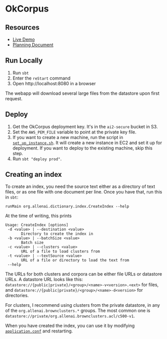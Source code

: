 OkCorpus
========

## Resources
* [Live Demo](http://okcorpus.dev.ai2/)
* [Planning Document](https://docs.google.com/a/allenai.org/document/d/1DXx43Nrk-05ynk3KQm6_S6s3bQG15lf9dBEbTcKr24Y/edit#)

## Run Locally
1. Run `sbt`
2. Enter the `reStart` command
3. Open http://localhost:8080 in a browser

The webapp will download several large files from the datastore upon first request.

## Deploy
1. Get the OkCorpus deployment key. It's in the `ai2-secure` bucket in S3.
2. Set the `AWS_PEM_FILE` variable to point at the private key file.
3. If you want to create a new machine, run the script in [`set_up_instance.sh`](scripts/set_up_instance.sh). It will create a new instance in EC2 and set it up for deployment. If you want to deploy to the existing machine, skip this step.
4. Run `sbt "deploy prod"`.

## Creating an index
To create an index, you need the source text either as a directory of text files, or as one file with one document per line. Once you have that, run this in `sbt`:
```
runMain org.allenai.dictionary.index.CreateIndex --help
```
At the time of writing, this prints
```
Usage: CreateIndex [options]
 -d <value> | --destination <value>
       Directory to create the index in
 -b <value> | --batchSize <value>
       Batch size
 -c <value> | --clusters <value>
       URL of a file to load clusters from
 -t <value> | --textSource <value>
       URL of a file or directory to load the text from
 --help
```
The URLs for both clusters and corpora can be either file URLs or datastore URLs. A datastore URL looks like this: `datastore://{public|private}/<group>/<name>-v<version>.<ext>` for files, and `datastore://{public|private}/<group>/<name>-d<version>` for directories.

For clusters, I recommend using clusters from the private datastore, in any of the `org.allenai.brownclusters.*` groups. The most common one is `datastore://private/org.allenai.brownclusters.acl/c500-v1`.

When you have created the index, you can use it by modifying [`application.conf`](src/main/resources/application.conf) and restarting.

